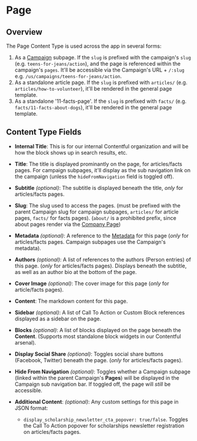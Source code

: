 # Page

## Overview

The Page Content Type is used across the app in several forms:

1. As a [Campaign](./campaign.md) subpage. If the `slug` is prefixed with the campaign's `slug` (e.g. `teens-for-jeans/action`), and the page is referenced within the campaign's `pages`. It'll be accessible via the Campaign's URL + `/:slug` e.g. `/us/campaigns/teens-for-jeans/action`.
2. As a standalone article page. If the `slug` is prefixed with `articles/` (e.g. `articles/how-to-volunteer`), it'll be rendered in the general page template.
3. As a standalone '11-facts-page'. If the `slug` is prefixed with `facts/` (e.g. `facts/11-facts-about-dogs`), it'll be rendered in the general page template.

## Content Type Fields

- **Internal Title**: This is for our internal Contentful organization and will be how the block shows up in search results, etc.

- **Title**: The title is displayed prominantly on the page, for articles/facts pages. For campaign subpages, it'll display as the sub navigation link on the campaign (unless the `hideFromNavigation` field is toggled off).

- **Subtitle** _(optional)_: The subtitle is displayed beneath the title, _only_ for articles/facts pages.

- **Slug**: The slug used to access the pages. (must be prefixed with the parent Campaign slug for campaign subpages, `articles/` for article pages, `facts/` for facts pages). (`about/` is a prohibited prefix, since about pages render via the [Company Page](./company-page))

- **Metadata** _(optional)_: A reference to the [Metadata](./metadata) for this page (_only_ for articles/facts pages. Campaign subpages use the Campaign's metadata).

- **Authors** _(optional)_: A list of references to the authors (Person entries) of this page. (_only_ for articles/facts pages). Displays beneath the subtitle, as well as an author bio at the bottom of the page.

- **Cover Image** _(optional)_: The cover image for this page (_only_ for article/facts pages).

- **Content**: The markdown content for this page.

- **Sidebar** _(optional)_: A list of Call To Action or Custom Block references displayed as a sidebar on the page.

- **Blocks** _(optional)_: A list of blocks displayed on the page beneath the **Content**. (Supports most standalone block widgets in our Contentful arsenal).

- **Display Social Share** _(optional)_: Toggles social share buttons (Facebook, Twitter) beneath the page. (_only_ for articles/facts pages).

- **Hide From Navigation** _(optional)_: Toggles whether a Campaign subpage (linked within the parent Campaign's **Pages**) will be displayed in the Campaign sub navigation bar. If toggled off, the page will _still_ be accessible.

- **Additional Content**: _(optional)_: Any custom settings for this page in JSON format:
  - `display_scholarship_newsletter_cta_popover: true/false`. Toggles the Call To Action popover for scholarships newsletter registration on articles/facts pages.
